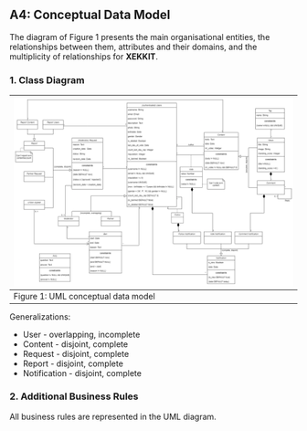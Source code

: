  ## A4: Conceptual Data Model

The diagram of Figure 1 presents the main organisational entities, the relationships between them, attributes and their domains, and the multiplicity of relationships for **XEKKIT**.

### 1. Class Diagram

| ![UML DIAGRAM](../img/conceptualmodel.png)|
|---|
|Figure 1: UML conceptual data model |

Generalizations:
* User - overlapping, incomplete
* Content - disjoint, complete
* Request - disjoint, complete
* Report - disjoint, complete
* Notification - disjoint, complete

### 2. Additional Business Rules
 
All business rules are represented in the UML diagram.
